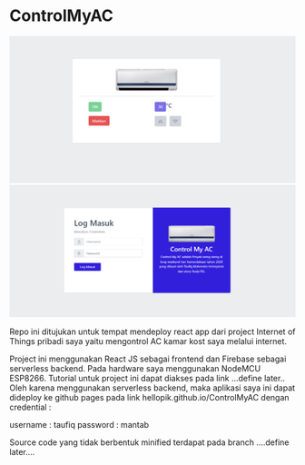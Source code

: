 # ControlMyAC


![alt text](https://github.com/hellopik/ControlMyAC/blob/gh-pages/image/beranda-2.PNG?raw=true)
![alt text](https://github.com/hellopik/ControlMyAC/blob/gh-pages/image/beranda.PNG?raw=true)

Repo ini ditujukan untuk tempat mendeploy react app dari project Internet of Things pribadi saya yaitu mengontrol AC kamar kost saya melalui internet.

Project ini menggunakan React JS sebagai frontend dan Firebase sebagai serverless backend. Pada hardware saya menggunakan NodeMCU ESP8266. Tutorial untuk project ini dapat diakses pada link ...define later..
Oleh karena menggunakan serverless backend, maka aplikasi saya ini dapat dideploy ke github pages pada link hellopik.github.io/ControlMyAC dengan credential :

username : taufiq
password : mantab

Source code yang tidak berbentuk minified terdapat pada branch ....define later....
